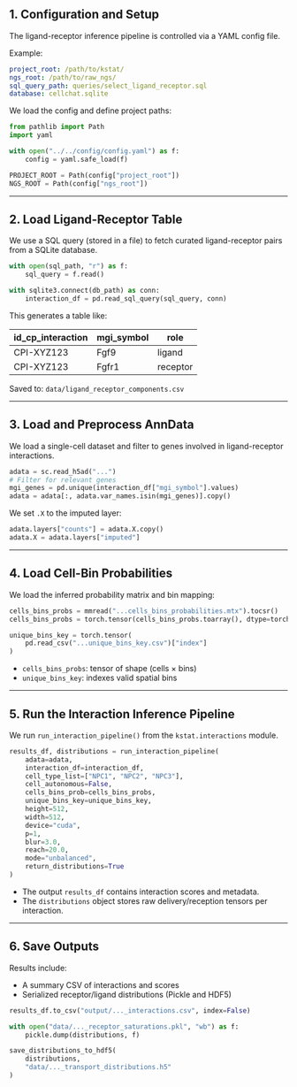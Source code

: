 ## 1. Configuration and Setup

The ligand-receptor inference pipeline is controlled via a YAML config file.

Example:

```yaml
project_root: /path/to/kstat/
ngs_root: /path/to/raw_ngs/
sql_query_path: queries/select_ligand_receptor.sql
database: cellchat.sqlite
```
We load the config and define project paths:
```python
from pathlib import Path
import yaml

with open("../../config/config.yaml") as f:
    config = yaml.safe_load(f)

PROJECT_ROOT = Path(config["project_root"])
NGS_ROOT = Path(config["ngs_root"])
```

---

## 2. Load Ligand-Receptor Table

We use a SQL query (stored in a file) to fetch curated ligand-receptor pairs from a SQLite database.

```python
with open(sql_path, "r") as f:
    sql_query = f.read()

with sqlite3.connect(db_path) as conn:
    interaction_df = pd.read_sql_query(sql_query, conn)
```
This generates a table like:

| id_cp_interaction | mgi_symbol | role     |
|-------------------|------------|----------|
| CPI-XYZ123        | Fgf9       | ligand   |
| CPI-XYZ123        | Fgfr1      | receptor |

Saved to:
`data/ligand_receptor_components.csv`

---

## 3. Load and Preprocess AnnData

We load a single-cell dataset and filter to genes involved in ligand-receptor interactions.

```python
adata = sc.read_h5ad("...")
# Filter for relevant genes
mgi_genes = pd.unique(interaction_df["mgi_symbol"].values)
adata = adata[:, adata.var_names.isin(mgi_genes)].copy()
```
We set `.X` to the imputed layer:

```python
adata.layers["counts"] = adata.X.copy()
adata.X = adata.layers["imputed"]
```
---

## 4. Load Cell-Bin Probabilities

We load the inferred probability matrix and bin mapping:

```python
cells_bins_probs = mmread("...cells_bins_probabilities.mtx").tocsr()
cells_bins_probs = torch.tensor(cells_bins_probs.toarray(), dtype=torch.float32)

unique_bins_key = torch.tensor(
    pd.read_csv("...unique_bins_key.csv")["index"]
)
```
- `cells_bins_probs`: tensor of shape (cells × bins)
- `unique_bins_key`: indexes valid spatial bins

---

## 5. Run the Interaction Inference Pipeline

We run `run_interaction_pipeline()` from the `kstat.interactions` module.

```python
results_df, distributions = run_interaction_pipeline(
    adata=adata,
    interaction_df=interaction_df,
    cell_type_list=["NPC1", "NPC2", "NPC3"],
    cell_autonomous=False,
    cells_bins_prob=cells_bins_probs,
    unique_bins_key=unique_bins_key,
    height=512,
    width=512,
    device="cuda",
    p=1,
    blur=3.0,
    reach=20.0,
    mode="unbalanced",
    return_distributions=True
)
```
- The output `results_df` contains interaction scores and metadata.
- The `distributions` object stores raw delivery/reception tensors per interaction.

---

## 6. Save Outputs

Results include:

- A summary CSV of interactions and scores
- Serialized receptor/ligand distributions (Pickle and HDF5)

```python
results_df.to_csv("output/..._interactions.csv", index=False)

with open("data/..._receptor_saturations.pkl", "wb") as f:
    pickle.dump(distributions, f)

save_distributions_to_hdf5(
    distributions,
    "data/..._transport_distributions.h5"
)
```
